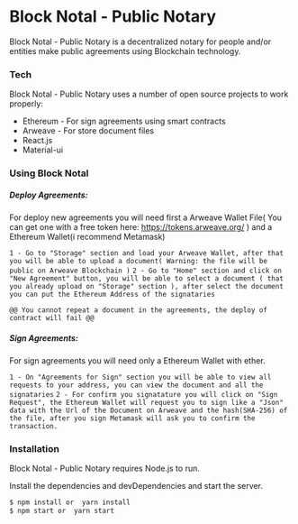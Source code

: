 # Block Notal - Public Notary


Block Notal - Public Notary is a decentralized notary for people and/or entities make public agreements using Blockchain technology.

### Tech

Block Notal - Public Notary uses a number of open source projects to work properly:

* Ethereum - For sign agreements using smart contracts
* Arweave - For store document files
* React.js
* Material-ui

### Using Block Notal

##### Deploy Agreements:
For deploy new agreements you will need first a Arweave Wallet File( You can get one with a free token here: https://tokens.arweave.org/ ) and a Ethereum Wallet(i recommend Metamask)

`1 - Go to "Storage" section and load your Arweave Wallet, after that you will be able to upload a document( Warning: the file will be public on Arweave Blockchain )`
`2 - Go to "Home" section and click on "New Agreement" button, you will be able to select a document ( that you already upload on "Storage" section ), after select the document you can put the Ethereum Address of the signataries `


`@@ You cannot repeat a document in the agreements, the deploy of contract will fail @@`


##### Sign Agreements:
For sign agreements you will need only a Ethereum Wallet with ether.

`1 - On "Agreements for Sign" section you will be able to view all requests to your address, you can view the document and all the signataries`
`2 - For confirm you signatature you will click on "Sign Request", the Ethereum Wallet will request you to sign like a "Json" data with the Url of the Document on Arweave and the hash(SHA-256) of the file, after you sign Metamask will ask you to confirm the transaction. `




### Installation

Block Notal - Public Notary requires Node.js to run.

Install the dependencies and devDependencies and start the server.

```sh
$ npm install or  yarn install
$ npm start or  yarn start
```




